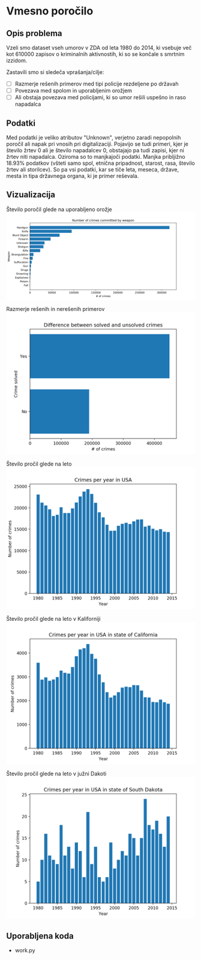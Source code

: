 # Vmesno poročilo

## Opis problema

Vzeli smo dataset vseh umorov v ZDA od leta 1980 do 2014, ki vsebuje več kot 610000 zapisov o kriminalnih aktivnostih,
ki so se končale s smrtnim izzidom.

Zastavili smo si sledeča vprašanja/cilje:
- [ ] Razmerje rešenih primerov med tipi policije rezdeljene po državah
- [ ] Povezava med spolom in uporabljenim orožjem
- [ ] Ali obstaja povezava med policijami, ki so umor rešili uspešno in raso napadalca

## Podatki

Med podatki je veliko atributov "Unknown", verjetno zaradi nepopolnih poročil ali napak pri vnosih pri digitalizaciji.
Pojavijo se tudi primeri, kjer je število žrtev 0 ali je število napadalcev 0, obstajajo pa tudi zapisi, kjer ni
žrtev niti napadalca. Oziroma so to manjkajoči podatki. Manjka pribljižno 18.93% podatkov (všteti samo spol, etnična
pripadnost, starost, rasa, število žrtev ali storilcev). So pa vsi podatki, kar se tiče leta, meseca, države, mesta in tipa
državnega organa, ki je primer reševala.

## Vizualizacija

Število poročil glede na uporabljeno orožje
![Number of crimes committed with weapon](pictures/crimes_by_weapon.png)

Razmerje rešenih in nerešenih primerov
![Number of crimes committed with weapon](pictures/crime_solved.png)

Število pročil glede na leto
![Number of crimes committed with weapon](pictures/crimes_per_year.png)

Število pročil glede na leto v Kaliforniji
![Number of crimes committed with weapon](pictures/crimes_per_year_california.png)

Število pročil glede na leto v južni Dakoti
![Number of crimes committed with weapon](pictures/crimes_per_year_south_dakota.png)

## Uporabljena koda

* work.py